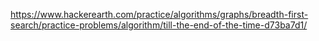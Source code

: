 https://www.hackerearth.com/practice/algorithms/graphs/breadth-first-search/practice-problems/algorithm/till-the-end-of-the-time-d73ba7d1/
